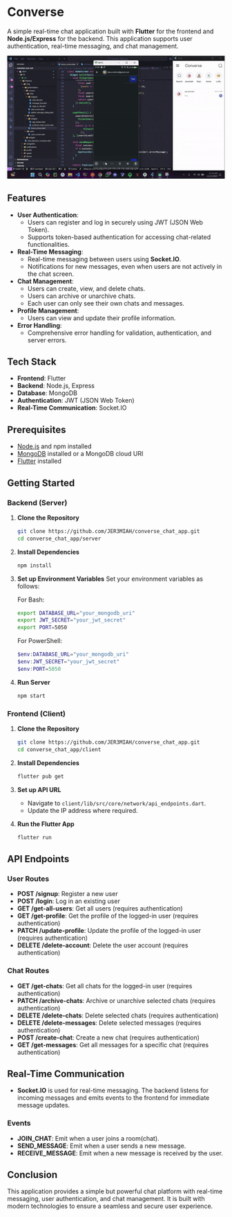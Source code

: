 # Converse

A simple real-time chat application built with **Flutter** for the frontend and **Node.js/Express** for the backend. This application supports user authentication, real-time messaging, and chat management.

<p align="center">
  <img src="./client/assets/demo.gif" alt="App Demo" width="600"/>
</p>

## Features

- **User Authentication**:
  - Users can register and log in securely using JWT (JSON Web Token).
  - Supports token-based authentication for accessing chat-related functionalities.
- **Real-Time Messaging**:
  - Real-time messaging between users using **Socket.IO**.
  - Notifications for new messages, even when users are not actively in the chat screen.
- **Chat Management**:
  - Users can create, view, and delete chats.
  - Users can archive or unarchive chats.
  - Each user can only see their own chats and messages.
- **Profile Management**:
  - Users can view and update their profile information.
- **Error Handling**:
  - Comprehensive error handling for validation, authentication, and server errors.

## Tech Stack

- **Frontend**: Flutter
- **Backend**: Node.js, Express
- **Database**: MongoDB
- **Authentication**: JWT (JSON Web Token)
- **Real-Time Communication**: Socket.IO

## Prerequisites

- [Node.js](https://nodejs.org/) and npm installed
- [MongoDB](https://www.mongodb.com/) installed or a MongoDB cloud URI
- [Flutter](https://flutter.dev/) installed

## Getting Started

### Backend (Server)

1. **Clone the Repository**

   ```bash
   git clone https://github.com/JER3MIAH/converse_chat_app.git
   cd converse_chat_app/server
   ```

2. **Install Dependencies**

   ```bash
   npm install
   ```

3. **Set up Environment Variables**
   Set your environment variables as follows:

   For Bash:

   ```bash
   export DATABASE_URL="your_mongodb_uri"
   export JWT_SECRET="your_jwt_secret"
   export PORT=5050
   ```

   For PowerShell:

   ```powershell
   $env:DATABASE_URL="your_mongodb_uri"
   $env:JWT_SECRET="your_jwt_secret"
   $env:PORT=5050
   ```

4. **Run Server**

   ```bash
   npm start
   ```

### Frontend (Client)

1. **Clone the Repository**

   ```bash
   git clone https://github.com/JER3MIAH/converse_chat_app.git
   cd converse_chat_app/client
   ```

2. **Install Dependencies**

   ```bash
   flutter pub get
   ```

3. **Set up API URL**

   - Navigate to `client/lib/src/core/network/api_endpoints.dart`.
   - Update the IP address where required.

4. **Run the Flutter App**

   ```bash
   flutter run
   ```

## API Endpoints

### User Routes

- **POST /signup**: Register a new user
- **POST /login**: Log in an existing user
- **GET /get-all-users**: Get all users (requires authentication)
- **GET /get-profile**: Get the profile of the logged-in user (requires authentication)
- **PATCH /update-profile**: Update the profile of the logged-in user (requires authentication)
- **DELETE /delete-account**: Delete the user account (requires authentication)

### Chat Routes

- **GET /get-chats**: Get all chats for the logged-in user (requires authentication)
- **PATCH /archive-chats**: Archive or unarchive selected chats (requires authentication)
- **DELETE /delete-chats**: Delete selected chats (requires authentication)
- **DELETE /delete-messages**: Delete selected messages (requires authentication)
- **POST /create-chat**: Create a new chat (requires authentication)
- **GET /get-messages**: Get all messages for a specific chat (requires authentication)

## Real-Time Communication

- **Socket.IO** is used for real-time messaging. The backend listens for incoming messages and emits events to the frontend for immediate message updates.

### Events

- **JOIN_CHAT**: Emit when a user joins a room(chat).
- **SEND_MESSAGE**: Emit when a user sends a new message.
- **RECEIVE_MESSAGE**: Emit when a new message is received by the user.

## Conclusion

This application provides a simple but powerful chat platform with real-time messaging, user authentication, and chat management. It is built with modern technologies to ensure a seamless and secure user experience.
